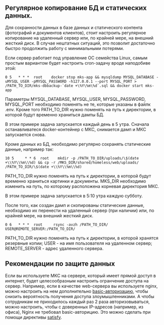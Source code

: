 ## Регулярное копирование БД и статических данных.

Для сохранности данных в базе данных и статического контента (фотографий и документов клиентов), стоит настроить регулярное копирование на удаленный сервер или, по крайней мере, на внешний жесткий диск. В случае нештатных ситуаций, это позволит достаточно быстро продолжить работу с минимальными потерями. 

Если сервер работает под управление ОС семейства Linux, самым простым вариантом будет настроить cron-задачу вроде наподобиве этой:

```0 5	 * * *  root	docker stop mks-app && mysqldump MYSQL_DATABASE -uMYSQL_USER -pMYSQL_PASSWORD -h127.0.0.1 --port MYSQL_PORT > /PATH_TO_DIR/mks-dbbackup-`date +\%Y\%m\%d`.sql && docker start mks-app```

Параметры MYSQL_DATABASE, MYSQL_USER, MYSQL_PASSWORD, MYSQL_PORT необходимо поменять не те, которые указаны в файлк .env. Кроме того PATH_TO_DIR нужно поменять на путь к директории, в которой будут временно храниться дампы БД.

В этом примере задача запускается каждый день в 5 утра. Сначала останавливатеся docker-контейнер с МКС, снимается дамп и МКС запускается снова.

Кроме данных из БД, необходимо регулярно сохранять статические данные, например так: 

```
10 5	 * * 6	root	mkdir -p /PATH_TO_DIR/uploads/\$(date +\\%Y\\%m\\%d) && cp -r /MKS_DIR/shared/homeless/web/uploads/ /PATH_TO_DIR/\$(date +\\%Y\\%m\\%d)
```
PATH_TO_DIR нужно поменять на путь к директории, в которой будут временно храниться картинки и документы. 
MKS_DIR необходимо изменить на путь, по которому расположена корневая директория МКС. 

В этом примере задача запускается в 5:10 утра каждую субботу.

После того, как создан дамп и скопированы статические данные, необходимо их перенести на удаленный сервер (при наличии) или, по крайней мере, на внешний жесткий диск.

```
0 6   * * *  root     rsync -avzh /PATH_TO_DIR/ USER@REMOTE_SERVER:/PATH_TO_DIR/
```
PATH_TO_DIR нужно поменять на путь к директории, в которой хранятся резервные копии; USER - на имя пользователя на удаленном сервер; REMOTE_SERVER - адрес удаленного сервера. 


## Рекомендации по защите данных

Если вы используете МКС на сервере, который имеет прямой доступ в интернет, будет целесообразным настроить огранчение доступа на сервер. Например, если в качестве web-сервера вы используете nginx, можно настроить на нем дополнительно [basic-авторизацию](https://nginx.org/ru/docs/http/ngx_http_auth_basic_module.html), чтобы снизить вероятность получения доступа злоумышленниками. А чтобы сотрудникам не приходилось каждый раз 2 раза авторизовываться, можно настроить, чтобы с доверенных IP-адресов (например, из офиса), Nginx не требовал basic-авторицию. Это можно сделать при помощи директивы [satisfy](http://nginx.org/ru/docs/http/ngx_http_core_module.html#satisfy).

